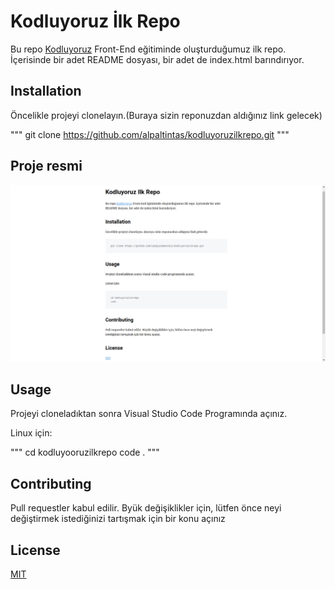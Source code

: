 # Kodluyoruz İlk Repo
Bu repo [Kodluyoruz](https://kodluyoruz.org/) Front-End eğitiminde oluşturduğumuz ilk repo. İçerisinde bir adet README dosyası, bir adet de index.html barındırıyor.

## Installation

Öncelikle projeyi clonelayın.(Buraya sizin reponuzdan aldığınız link gelecek)

"""
git clone https://github.com/alpaltintas/kodluyoruzilkrepo.git
"""

## Proje resmi

![proje resmi](https://raw.githubusercontent.com/Kodluyoruz/taskforce/main/git/odev1/figures/markdown.png)

## Usage

Projeyi cloneladıktan sonra Visual Studio Code Programında açınız.

Linux için:

"""
cd kodluyooruzilkrepo
code .
"""

## Contributing

Pull requestler kabul edilir. Byük değişiklikler için, lütfen önce neyi değiştirmek istediğinizi tartışmak için bir konu açınız

## License

[MIT](https://choosealicense.com/licenses/mit/)